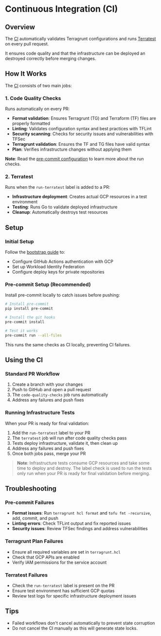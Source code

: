 # Continuous Integration (CI)

## Overview

The [CI](../.github/workflows/ci.yaml) automatically validates Terragrunt configurations and runs [Terratest](https://terratest.gruntwork.io/docs/) on every pull request.

It ensures code quality and that the infrastructure can be deployed an destroyed correctly before merging changes.

## How It Works

The [CI](../.github/workflows/ci.yaml) consists of two main jobs:

### 1. Code Quality Checks
Runs automatically on every PR:
- **Format validation**: Ensures Terragrunt (TG) and Terraform (TF) files are properly formatted
- **Linting**: Validates configuration syntax and best practices with TFLint
- **Security scanning**: Checks for security issues and vulnerabilities with TFSec
- **Terragrunt validation**: Ensures the TF and TG files have valid syntax
- **Plan**: Verifies infrastructure changes without applying them

**Note**: Read the [pre-commit configuration](../.pre-commit-config.yaml) to learn more about the run checks.

### 2. Terratest
Runs when the `run-terratest` label is added to a PR:
- **Infrastructure deployment**: Creates actual GCP resources in a test environment
- **Testing**: Runs Go to validate deployed infrastructure
- **Cleanup**: Automatically destroys test resources

## Setup

### Initial Setup
Follow the [bootstrap guide](../bootstrap/README.md) to:
- Configure GitHub Actions authentication with GCP
- Set up Workload Identity Federation
- Configure deploy keys for private repositories

### Pre-commit Setup (Recommended)
Install pre-commit locally to catch issues before pushing:

```bash
# Install pre-commit
pip install pre-commit

# Install the git hooks
pre-commit install

# Test it works
pre-commit run --all-files
```

This runs the same checks as CI locally, preventing CI failures.

## Using the CI

### Standard PR Workflow
1. Create a branch with your changes
2. Push to GitHub and open a pull request
3. The `code-quality-checks` job runs automatically
4. Address any failures and push fixes

### Running Infrastructure Tests
When your PR is ready for final validation:

1. Add the `run-terratest` label to your PR
2. The `terratest` job will run after code quality checks pass
3. Tests deploy infrastructure, validate it, then clean up
4. Address any failures and push fixes
5. Once both jobs pass, merge your PR

> **Note**: Infrastructure tests consume GCP resources and take some time to deploy and destroy. The label check is used to run the tests only run when your PR is ready for final validation before merging.

## Troubleshooting

### Pre-commit Failures
- **Format issues**: Run `terragrunt hcl format` and `tofu fmt -recursive`, add, commit, and push
- **Linting errors**: Check TFLint output and fix reported issues
- **Security issues**: Review TFSec findings and address vulnerabilities

### Terragrunt Plan Failures
- Ensure all required variables are set in `terragrunt.hcl`
- Check that GCP APIs are enabled
- Verify IAM permissions for the service account

### Terratest Failures
- Check the `run-terratest` label is present on the PR
- Ensure test environment has sufficient GCP quotas
- Review test logs for specific infrastructure deployment issues

## Tips
- Failed workflows don't cancel automatically to prevent state corruption
- Do not cancel the CI manually as this will generate state locks.